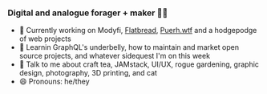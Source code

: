 ### Digital and analogue forager + maker 👩‍🌾

<div>
  <ul>
    <li>🔭 Currently working on Modyfi, <a href="https://github.com/tonyketcham/flatbread">Flatbread</a>, <a href="https://github.com/tonyketcham/puerh.wtf">Puerh.wtf</a> and a hodgepodge of web projects
    </li>
    <li>🌱 Learnin GraphQL's underbelly, how to maintain and market open source projects, and whatever sidequest I'm on this week</li>
    <li>💬 Talk to me about craft tea, JAMstack, UI/UX, rogue gardening, graphic design, photography, 3D printing, and cat</li>
    <li>😄 Pronouns: he/they</li>
  </ul>
</div>
<!--<img src="https://github-readme-stats.vercel.app/api?username=tonyketcham&show_icons=true&theme=nightowl&count_private=true" />-->
